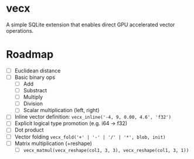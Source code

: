 # vecx

A simple SQLite extension that enables direct GPU accelerated vector operations.

# Roadmap

- [ ] Euclidean distance
- [ ] Basic binary ops
  - [ ] Add
  - [ ] Substract
  - [ ] Multiply
  - [ ] Division
  - [ ] Scalar multiplication (left, right)
- [ ] Inline vector definition: `vecx_inline('-4, 9, 0.00, 4.6', 'f32')`
- [ ] Explicit logical type promotion (e.g. i64 -> f32)
- [ ] Dot product
- [ ] Vector folding `vecx_fold('+' | '-' | '/' | '*', blob, init)`
- [ ] Matrix multiplication (+reshape)
  - [ ] `vecx_matmul(vecx_reshape(col1, 3, 3), vecx_reshape(col1, 3, 1))`
